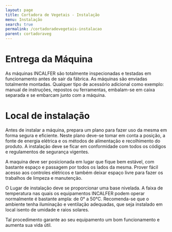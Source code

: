 ```yaml
---
layout: page
title: Cortadora de Vegetais - Instalação
menu: Instalação
search: true
permalink: /cortadoradevegetais-instalacao
parent: cortadoraveg
---
```

# Entrega da Máquina
As máquinas INCALFER são totalmente inspecionadas e testadas em funcionamento antes de sair da fábrica. As máquinas são enviadas totalmente montadas. Qualquer tipo de acessório adicional como exemplo: manual de instruções, repostos ou ferramentas, embalam-se em caixa separada e se embarcam junto com a máquina.

# Local de instalação
Antes de instalar a máquina, prepara um plano para fazer uso da mesma em forma segura e eficiente. Neste plano deve-se tomar em conta a posição, a fonte de energia elétrica e os métodos de alimentação e recolhimento do produto. A instalação deve se ficar em conformidade com todos os códigos e regulamentos de segurança vigentes.

A maquina deve ser posicionada em lugar que fique bem estável, com bastante espaço e passagem por todos os lados da mesma. Prover fácil acesso aos controles elétricos e também deixar espaço livre para fazer os trabalhos de limpeza e manutenção.

O Lugar de instalação deve se proporcionar uma base nivelada. A faixa de temperatura nas quais os equipamentos INCALFER podem operar normalmente é bastante ampla: de 0° a 50°C. Recomenda-se que o ambiente tenha iluminação e ventilação adequadas, que seja instalado em local isento de umidade e raios solares.

Tal procedimento garante ao seu equipamento um bom funcionamento e aumenta sua vida útil.